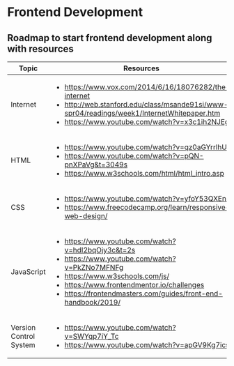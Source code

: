 # Frontend Development
## Roadmap to start frontend development along with resources 
Topic | Resources
--- | --- 
Internet | <ul><li> https://www.vox.com/2014/6/16/18076282/the-internet </li> <li> http://web.stanford.edu/class/msande91si/www-spr04/readings/week1/InternetWhitepaper.htm </li> <li>https://www.youtube.com/watch?v=x3c1ih2NJEg </li></ul> 
HTML | <ul> <li> https://www.youtube.com/watch?v=qz0aGYrrlhU </li> <li>https://www.youtube.com/watch?v=pQN-pnXPaVg&t=3049s </li> <li> https://www.w3schools.com/html/html_intro.asp </li> </ul>
CSS | <ul> <li> https://www.youtube.com/watch?v=yfoY53QXEnI </li> <li> https://www.freecodecamp.org/learn/responsive-web-design/ </li> </ul>
JavaScript | <ul> <li> https://www.youtube.com/watch?v=hdI2bqOjy3c&t=2s </li> <li> https://www.youtube.com/watch?v=PkZNo7MFNFg </li> <li> https://www.w3schools.com/js/ </li> <li>https://www.frontendmentor.io/challenges</li><li>https://frontendmasters.com/guides/front-end-handbook/2019/</li></ul>
Version Control System | <ul> <li> https://www.youtube.com/watch?v=SWYqp7iY_Tc </li> <li> https://www.youtube.com/watch?v=apGV9Kg7ics</li> </ul>
